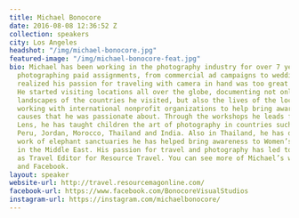 ```yaml
---
title: Michael Bonocore
date: 2016-08-08 12:36:52 Z
collection: speakers
city: Los Angeles
headshot: "/img/michael-bonocore.jpg"
featured-image: "/img/michael-bonocore-feat.jpg"
bio: Michael has been working in the photography industry for over 7 years. While
  photographing paid assignments, from commercial ad campaigns to weddings, Bonocore
  realized his passion for traveling with camera in hand was too great to ignore.
  He started visiting locations all over the globe, documenting not only the beautiful
  landscapes of the countries he visited, but also the lives of the local communities. Bonocore began
  working with international nonprofit organizations to help bring awareness to the
  causes that he was passionate about. Through the workshops he leads for The Giving
  Lens, he has taught children the art of photography in countries such as Cuba, Nicaragua,
  Peru, Jordan, Morocco, Thailand and India. Also in Thailand, he has documented the
  work of elephant sanctuaries he has helped bring awareness to Women’s Cooperatives
  in the Middle East. His passion for travel and photography has led to his new career
  as Travel Editor for Resource Travel. You can see more of Michael’s work on his website, Instagram,
  and Facebook.
layout: speaker
website-url: http://travel.resourcemagonline.com/
facebook-url: https://www.facebook.com/BonocoreVisualStudios
instagram-url: https://instagram.com/michaelbonocore/
---
```

